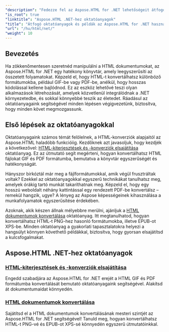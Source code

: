 ```yaml
---
"description": "Fedezze fel az Aspose.HTML for .NET lehetőségeit átfogó, dokumentumkonverziókkal és -kiterjesztésekkel foglalkozó oktatóanyagokkal, amelyek fejlesztők és rajongók számára egyaránt szabottak."
"is_root": true
"linktitle": "Aspose.HTML .NET-hez oktatóanyagok"
"title": "Átfogó oktatóanyagok és példák az Aspose.HTML for .NET használatához"
"url": "/hu/html/net/"
"weight": 10
---
```


## Bevezetés

Ha zökkenőmentesen szeretnéd manipulálni a HTML dokumentumokat, az Aspose.HTML for .NET egy hatékony könyvtár, amely leegyszerűsíti az összetett folyamatokat. Képzeld el, hogy HTML-t konvertálhatsz különböző formátumokba, például GIF-be vagy PDF-be, anélkül, hogy hosszas kódolással kellene bajlódnod. Ez az eszköz lehetővé teszi olyan alkalmazások létrehozását, amelyek közvetlenül integrálódnak a .NET környezetedbe, és sokkal könnyebbé teszik az életedet. Ráadásul az oktatóanyagaink segítségével minden lépésen végigvezetünk, biztosítva, hogy minden követ megmozgassunk.

## Első lépések az oktatóanyagokkal

Oktatóanyagaink számos témát felölelnek, a HTML-konverziók alapjaitól az Aspose.HTML haladóbb funkcióiig. Kezdőknek azt javasoljuk, hogy kezdjék a következővel: [HTML-kiterjesztések és -konverziók elsajátítása](./mastering-html-extensions-and-conversions/) oktatóanyag. Ez az útmutató segít megérteni, hogyan konvertálhatsz HTML fájlokat GIF és PDF formátumba, bemutatva a könyvtár egyszerűségét és hatékonyságát. 

Hányszor birkóztál már meg a fájlformátumokkal, amik végül frusztráltak voltak? Ezekkel az oktatóanyagokkal egyszerű technikákat tanulhatsz meg, amelyek órákig tartó munkát takaríthatnak meg. Képzeld el, hogy egy hosszú weboldalt néhány kattintással egy rendezett PDF-be konvertálsz – remekül hangzik, ugye? A lényeg az Aspose képességeinek kihasználása a munkafolyamatok egyszerűsítése érdekében.

Azoknak, akik készen állnak mélyebbre merülni, ajánljuk a [HTML dokumentumok konvertálása](./converting-html-documents/) oktatóanyag. Itt megtanulhatod, hogyan konvertálhatsz HTML-t PNG-hez hasonló formátumokba, illetve EPUB-ot XPS-be. Minden oktatóanyag a gyakorlati tapasztalatokra helyezi a hangsúlyt könnyen követhető példákkal, biztosítva, hogy gyorsan elsajátítsd a kulcsfogalmakat. 

## Aspose.HTML .NET-hez oktatóanyagok
### [HTML-kiterjesztések és -konverziók elsajátítása](./mastering-html-extensions-and-conversions/)
Engedd szabadjára az Aspose.HTML for .NET erejét a HTML GIF és PDF formátumba konvertálását bemutató oktatóanyagaink segítségével. Alakítsd át dokumentumaidat könnyedén.
### [HTML dokumentumok konvertálása](./converting-html-documents/)
Sajátítsd el a HTML dokumentumok konvertálásának mesteri szintjét az Aspose.HTML for .NET segítségével! Tanuld meg, hogyan konvertálhatsz HTML-t PNG-vé és EPUB-ot XPS-sé könnyedén egyszerű útmutatóinkkal.